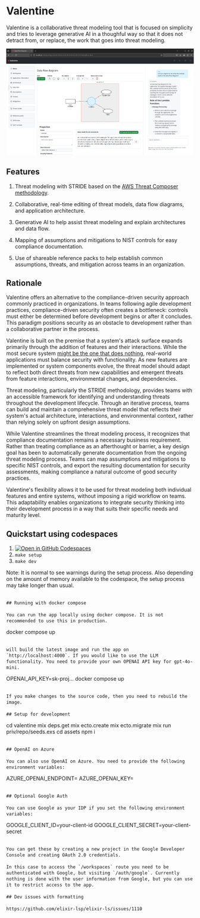 # Valentine

Valentine is a collaborative threat modeling tool that is focused on simplicity and tries to leverage generative AI in a thoughful way so that it does not detract from, or replace, the work that goes into threat modeling.

![Screenshot of a data flow diagram in Valentine](screenshots/data_flow_diagram.png)

## Features

1. Threat modeling with STRIDE based on the [AWS Threat Composer methodology](https://catalog.workshops.aws/threatmodel/en-US/introduction).

2. Collaborative, real-time editing of threat models, data flow diagrams, and application architecture.

3. Generative AI to help assist threat modeling and explain architectures and data flow.

4. Mapping of assumptions and mitigations to NIST controls for easy compliance documentation.

5. Use of shareable reference packs to help establish common assumptions, threats, and mitigation across teams in an organization.

## Rationale

Valentine offers an alternative to the compliance-driven security approach commonly practiced in organizations. In teams following agile development practices, compliance-driven security often creates a bottleneck: controls must either be determined before development begins or after it concludes. This paradigm positions security as an obstacle to development rather than a collaborative partner in the process.

Valentine is built on the premise that a system's attack surface expands primarily through the addition of features and their interactions. While the most secure system [might be the one that does nothing](https://github.com/kelseyhightower/nocode), real-world applications must balance security with functionality. As new features are implemented or system components evolve, the threat model should adapt to reflect both direct threats from new capabilities and emergent threats from feature interactions, environmental changes, and dependencies.

Threat modeling, particularly the STRIDE methodology, provides teams with an accessible framework for identifying and understanding threats throughout the development lifecycle. Through an iterative process, teams can build and maintain a comprehensive threat model that reflects their system's actual architecture, interactions, and environmental context, rather than relying solely on upfront design assumptions.

While Valentine streamlines the threat modeling process, it recognizes that compliance documentation remains a necessary business requirement. Rather than treating compliance as an afterthought or barrier, a key design goal has been to automatically generate documentation from the ongoing threat modeling process. Teams can map assumptions and mitigations to specific NIST controls, and export the resulting documentation for security assessments, making compliance a natural outcome of good security practices.

Valentine's flexibility allows it to be used for threat modeling both individual features and entire systems, without imposing a rigid workflow on teams. This adaptability enables organizations to integrate security thinking into their development process in a way that suits their specific needs and maturity level.

## Quickstart using codespaces
1. [![Open in GitHub Codespaces](https://github.com/codespaces/badge.svg)](https://codespaces.new/maxneuvians/valentine)
2. `make setup`
3. `make dev`

Note: It is normal to see warnings during the setup process. Also depending on the amount of memory available to the codespace, the setup process may take longer than usual.
```

## Running with docker compose

You can run the app locally using docker compose. It is not recommended to use this in production.

```
docker compose up
```

will build the latest image and run the app on `http://localhost:4000`. If you would like to use the LLM functionality. You need to provide your own OPENAI API key for gpt-4o-mini.

```
OPENAI_API_KEY=sk-proj... docker compose up
```

If you make changes to the source code, then you need to rebuild the image.

## Setup for development

```
cd valentine
mix deps.get
mix ecto.create
mix ecto.migrate
mix run priv/repo/seeds.exs
cd assets
npm i 
```

## OpenAI on Azure

You can also use OpenAI on Azure. You need to provide the following environment variables:

```
AZURE_OPENAI_ENDPOINT=
AZURE_OPENAI_KEY=
```

## Optional Google Auth

You can use Google as your IDP if you set the following environment variables:

```
GOOGLE_CLIENT_ID=your-client-id
GOOGLE_CLIENT_SECRET=your-client-secret
```

You can get these by creating a new project in the Google Developer Console and creating OAuth 2.0 credentials.

In this case to access the `/workspaces` route you need to be authenticated with Google, but visiting `/auth/google`. Currently nothing is done with the user information from Google, but you can use it to restrict access to the app.

## Dev issues with formatting

https://github.com/elixir-lsp/elixir-ls/issues/1110